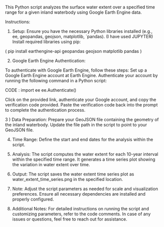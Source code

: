 This Python script analyzes the surface water extent over a specified time range for a given inland waterbody using Google Earth Engine data.

Instructions:

1) Setup:
Ensure you have the necessary Python libraries installed (e.g., ee, geopandas, geojson, matplotlib, `pandas). (I have used JUPYTER)
Install required libraries using pip:

( pip install earthengine-api geopandas geojson matplotlib pandas )

2) Google Earth Engine Authentication:

To authenticate with Google Earth Engine, follow these steps:
Set up a Google Earth Engine account at Earth Engine.
Authenticate your account by running the following command in a Python script:

CODE : import ee
       ee.Authenticate()    

Click on the provided link, authenticate your Google account, and copy the verification code provided. Paste the verification code back into the prompt to complete the authentication process.

3 ) Data Preparation:
Prepare your GeoJSON file containing the geometry of the inland waterbody.
Update the file path in the script to point to your GeoJSON file.

4) Time Range:
Define the start and end dates for the analysis within the script.

5) Analysis:
The script computes the water extent for each 10-year interval within the specified time range.
It generates a time series plot showing the variation in water extent over time.

6) Output:
The script saves the water extent time series plot as water_extent_time_series.png in the specified location.

7) Note:
Adjust the script parameters as needed for scale and visualization preferences.
Ensure all necessary dependencies are installed and properly configured.

8) Additional Notes:
For detailed instructions on running the script and customizing parameters, refer to the code comments.
In case of any issues or questions, feel free to reach out for assistance.
